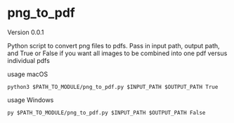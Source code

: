 # png_to_pdf

Version 0.0.1

Python script to convert png files to pdfs. Pass in input path, output path, and True or False if you want all images to be combined into one pdf versus individual pdfs

usage macOS
```
python3 $PATH_TO_MODULE/png_to_pdf.py $INPUT_PATH $OUTPUT_PATH True
```

usage Windows
```
py $PATH_TO_MODULE/png_to_pdf.py $INPUT_PATH $OUTPUT_PATH False
```

